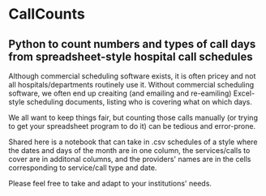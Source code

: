 # CallCounts
## Python to count numbers and types of call days from spreadsheet-style hospital call schedules 

Although commercial scheduling software exists, it is often pricey and not all hospitals/departments routinely use it. 
Without commercial scheduling software, we often end up creaiting (and emailing and re-eamiling) Excel-style scheduling documents, listing who is covering what on which days. 

We all want to keep things fair, but counting those calls manually (or trying to get your spreadsheet program to do it) can be tedious and error-prone. 

Shared here is a notebook that can take in .csv schedules of a style where the dates and days of the month are in one column, the services/calls to cover are in additonal columns, and the providers' names are in the cells corresponding to service/call type and date. 

Please feel free to take and adapt to your institutions' needs. 
